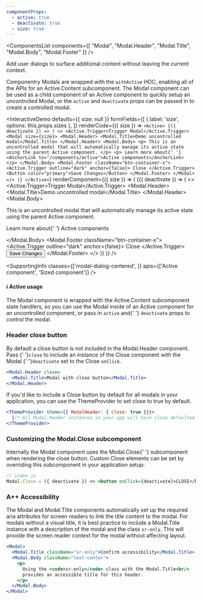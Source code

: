 ```yaml
---
componentProps:
  - active: true
  - deactivate: true
  - size: true
---
```


<ComponentsList
  components={[
    "Modal",
    "Modal.Header",
    "Modal.Title",
    "Modal.Body",
    "Modal.Footer"
  ]}
/>

Add user dialogs to surface additional content without leaving the current
context.

Componentry Modals are wrapped with the `withActive` HOC, enabling all of the
APIs for an Active.Content subcomponent. The Modal component can be used as a
child component of an Active component to quickly setup an uncontrolled Modal,
or the `active` and `deactivate` props can be passed in to create a controlled
modal.

<InteractiveDemo
  defaults={{ size: null }}
  formFields={[
    { label: 'size', options: this.props.sizes },
  ]}
  renderCode={({ size }) => `<Active>
  {({ deactivate }) => (
    <>
      <Active.Trigger>Trigger Modal</Active.Trigger>
      <Modal size={size}>
        <Modal.Header>
          <Modal.Title>Demo uncontrolled modal</Modal.Title>
        </Modal.Header>
        <Modal.Body>
          <p>
            This is an uncontrolled modal that will automatically manage its active
            state using the parent Active component.
          </p>
          <p>
            Learn more about{' '}
            <AnchorLink to="/components/active">Active components</AnchorLink>
          </p>
        </Modal.Body>
        <Modal.Footer className="btn-container-x">
          <Active.Trigger outline="dark" anchor={false}>
            Close
          </Active.Trigger>
          <Button color="primary">Save Changes</Button>
        </Modal.Footer>
      </Modal>
    </>
  )}
</Active>`}
  renderComponent={({ size }) => (
    <Active>
      {({ deactivate }) => (
        <>
          <Active.Trigger>Trigger Modal</Active.Trigger>
          <Modal size={size}>
            <Modal.Header>
              <Modal.Title>Demo uncontrolled modal</Modal.Title>
            </Modal.Header>
            <Modal.Body>
              <p>
                This is an uncontrolled modal that will automatically manage its active
                state using the parent Active component.
              </p>
              <p>
                Learn more about{' '}
                <AnchorLink to="/components/active">Active components</AnchorLink>
              </p>
            </Modal.Body>
            <Modal.Footer className="btn-container-x">
              <Active.Trigger outline="dark" anchor={false}>
                Close
              </Active.Trigger>
              <Button color="primary">Save Changes</Button>
            </Modal.Footer>
          </Modal>
        </>
      )}
    </Active>
  )}
/>

<SupportingInfo
  classes={['modal-dialog-centered', ]}
  apis={['Active component', 'Sized component']}
/>

<Alert color="info">
  <h4 className="alert-heading">ℹ️ Active usage</h4>
  <div>
    The Modal component is wrapped with the Active.Content subcomponent state
    handlers, so you can use the Modal inside of an Active component for an
    uncontrolled component, or pass in <code>active</code> and{' '}
    <code>deactivate</code> props to control the modal.
  </div>
</Alert>

### Header close button

By default a close button is not included in the Modal.Header component. Pass
{' '}`close` to include an instance of the Close component with the Modal
{' '}`deactivate` set to the Close `onClick`.

```jsx
<Modal.Header close>
  <Modal.Title>Modal with close button</Modal.Title>
</Modal.Header>
```

If you'd like to include a Close button by default for all modals in your
application, you can use the ThemeProvider to set close to true by default.

```jsx
<ThemeProvider theme={{ ModalHeader: { close: true }}}>
  {/* All Modal.Header instances in your app will have close defaulted true */}
</ThemeProvider>
```

### Customizing the <Mono>Modal.Close</Mono> subcomponent

Internally the <Mono>Modal</Mono> component uses the <Mono>Modal.Close</Mono>{' '}
subcomponent when rendering the close button. Custom <Mono>Close</Mono> elements
can be set by overriding this subcomponent in your application setup:

```jsx
// index.js
Modal.Close = ({ deactivate }) => <button onClick={deactivate}>CLOSE</button>

```

### <Icon id="stars" /> A++ Accessibility

The Modal and Modal.Title components automatically set up the required aria
attributes for screen readers to link the title content to the modal. For modals
without a visual title, it is best practice to include a Modal.Title instance
with a description of the modal and the class `sr-only`. This will provide the
screen reader context for the modal without affecting layout.

```jsx
<Modal>
  <Modal.Title className="sr-only">Confirm accessibility</Modal.Title>
  <Modal.Body className="text-center">
    <p>
      Using the <code>sr-only</code> class with the Modal.Title<br/>
      provides an accessible title for this header.
    </p>
  </Modal.Body>
</Modal>
```

<PropsTabs componentProps={componentProps} activeComponent />
